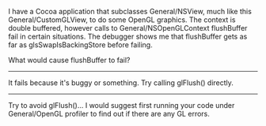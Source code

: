 

I have a Cocoa application that subclasses     General/NSView, much like this General/CustomGLView, to do some O<nowiki/>penGL graphics. The context is double buffered, however calls to     General/NSOpenGLContext f<nowiki/>lushBuffer fail in certain situations. The debugger shows me that     f<nowiki/>lushBuffer gets as far as     glsSwapIsBackingStore before failing. 

What would cause     f<nowiki/>lushBuffer to fail?

----
It fails because it's buggy or something. Try calling glFlush() directly.

----
Try to avoid glFlush()... I would suggest first running your code under General/OpenGL profiler to find out if there are any GL errors.